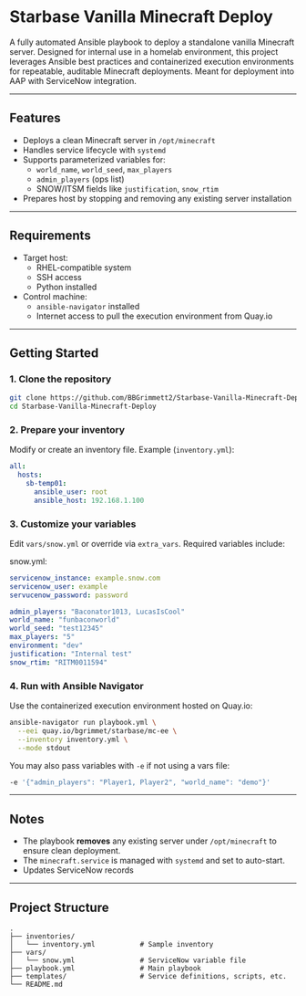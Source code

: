 # Starbase Vanilla Minecraft Deploy

A fully automated Ansible playbook to deploy a standalone vanilla Minecraft server. Designed for internal use in a homelab environment, this project leverages Ansible best practices and containerized execution environments for repeatable, auditable Minecraft deployments. Meant for deployment into AAP with ServiceNow integration.

---

## Features

- Deploys a clean Minecraft server in `/opt/minecraft`
- Handles service lifecycle with `systemd`
- Supports parameterized variables for:
  - `world_name`, `world_seed`, `max_players`
  - `admin_players` (ops list)
  - SNOW/ITSM fields like `justification`, `snow_rtim`
- Prepares host by stopping and removing any existing server installation

---

## Requirements

- Target host:
  - RHEL-compatible system
  - SSH access
  - Python installed
- Control machine:
  - `ansible-navigator` installed
  - Internet access to pull the execution environment from Quay.io

---

## Getting Started

### 1. Clone the repository

```bash
git clone https://github.com/BBGrimmett2/Starbase-Vanilla-Minecraft-Deploy.git
cd Starbase-Vanilla-Minecraft-Deploy
```

### 2. Prepare your inventory

Modify or create an inventory file. Example (`inventory.yml`):

```yaml
all:
  hosts:
    sb-temp01:
      ansible_user: root
      ansible_host: 192.168.1.100
```

### 3. Customize your variables

Edit `vars/snow.yml` or override via `extra_vars`. Required variables include:

snow.yml:
```yaml
servicenow_instance: example.snow.com
servicenow_user: example
servucenow_password: password
```

```yaml
admin_players: "Baconator1013, LucasIsCool"
world_name: "funbaconworld"
world_seed: "test12345"
max_players: "5"
environment: "dev"
justification: "Internal test"
snow_rtim: "RITM0011594"
```

### 4. Run with Ansible Navigator

Use the containerized execution environment hosted on Quay.io:

```bash
ansible-navigator run playbook.yml \
  --eei quay.io/bgrimmet/starbase/mc-ee \
  --inventory inventory.yml \
  --mode stdout
```

You may also pass variables with `-e` if not using a vars file:

```bash
-e '{"admin_players": "Player1, Player2", "world_name": "demo"}'
```

---

## Notes

- The playbook **removes** any existing server under `/opt/minecraft` to ensure clean deployment.
- The `minecraft.service` is managed with `systemd` and set to auto-start.
- Updates ServiceNow records

---

## Project Structure

```
.
├── inventories/
│   └── inventory.yml           # Sample inventory
├── vars/
│   └── snow.yml                # ServiceNow variable file
├── playbook.yml                # Main playbook
├── templates/                  # Service definitions, scripts, etc.
└── README.md
```